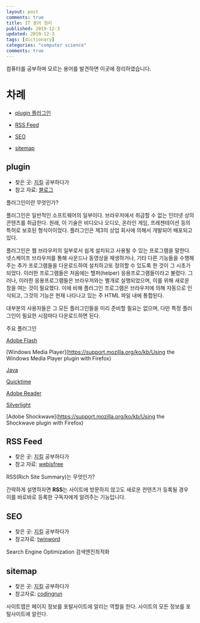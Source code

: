 ```yaml
---
layout: post
comments: true
title: IT 용어 정리
published: 2019-12-3
updated: 2019-12-3
tags: [dictionary]
categories: "computer science"
comments: true
---
```


컴퓨터를 공부하며 모르는 용어를 발견하면 이곳에 정리하였습니다.

# 차례

- [plugin 플러그인](#plugin)

- [RSS Feed](#RSS-Feed)

- [SEO](#SEO)

- [sitemap](#sitemap)



## plugin

- 찾은 곳: [지킬](https://jekyllrb.com/docs/step-by-step/10-deployment/) 공부하다가
- 참고 자료: [블로그](https://m.blog.naver.com/PostView.nhn?blogId=seoeundeok&logNo=20182262283&proxyReferer=https%3A%2F%2Fwww.google.com%2F)

플러그인이란 무엇인가?

플러그인은 일반적인 소프트웨어의 일부이다. 브라우저에서 취급할 수 없는 인터넷 상의 콘텐츠를 취급한다. 원래, 이 기술은 비디오나 오디오, 온라인 게임, 프레젠테이션 등의 특허로 보호된 형식이이었다. 플러그인은 제3의 상업 회사에 의해서 개발되어 배포되고 있다.

플러그인은 웹 브라우저의 일부로서 쉽게 설치되고 사용될 수 있는 프로그램을 말한다. 넷스케이프 브라우저를 통해 사운드나 동영상을 재생하거나, 기타 다른 기능들을 수행해주는 추가 프로그램들을 다운로드하여 설치하고또 정의할 수 있도록 한 것이 그 시초가 되었다. 이러한 프로그램들은 처음에는 헬퍼(helper) 응용프로그램들이라고 불렸다. 그러나, 이러한 응용프로그램들은 브라우저와는 별개로 실행되었으며, 이를 위해 새로운 창을 여는 것이 필요했다. 이에 비해 플러그인 프로그램은 브라우저에 의해 자동으로 인식되고, 그것의 기능은 현재 나타나고 있는 주 HTML 파일 내에 통합된다.

대부분의 사용자들은 그 모든 플러그인들을 미리 준비할 필요는 없으며, 다만 특정 플러그인이 필요한 시점마다 다운로드하면 된다.

주요 플러그인

[Adobe Flash](https://support.mozilla.org/ko/kb/keep-flash-up-to-date-and-troubleshoot-problems)

[Windows Media Player](https://support.mozilla.org/ko/kb/Using the Windows Media Player plugin with Firefox)

[Java](https://support.mozilla.org/ko/kb/use-java-plugin-to-view-interactive-content)

[Quicktime](https://support.mozilla.org/ko/kb/quicktime-plugin-play-audio-and-video)

[Adobe Reader](https://support.mozilla.org/ko/kb/use-adobe-reader-plugin-view-or-download-pdf-files)

[Silverlight](https://support.mozilla.org/ko/kb/use-silverlight-plugin-play-audio-and-video)

[Adobe Shockwave](https://support.mozilla.org/ko/kb/Using the Shockwave plugin with Firefox)



## RSS Feed

- 찾은 곳: [지킬](https://jekyllrb.com/docs/step-by-step/10-deployment/) 공부하다가
- 참고 자료: [webisfree](https://webisfree.com/2014-08-11/rss-feed%EB%9E%80-rss%EC%9D%98-%EC%9E%A5%EC%A0%90-%EB%B0%8F-%EB%B8%94%EB%A1%9C%EA%B7%B8-%EA%B2%80%EC%83%89%EC%97%94%EC%A7%84%EC%97%90-%EB%93%B1%EB%A1%9D%ED%95%98%EA%B8%B0)

RSS(Rich Site Summary)는 무엇인가?

간략하게 설명하자면 **RSS**는 사이트에 방문하지 않고도 새로운 컨텐츠가 등록될 경우 이를 바로바로 등록한 구독자에게 알려주는 기능입니다.



## SEO

- 찾은 곳: [지킬](https://jekyllrb.com/docs/step-by-step/10-deployment/) 공부하다가
- 참고자료: [twinword](https://www.twinword.co.kr/blog/search-engine-optimization-guide/)

Search Engine Optimization 검색엔진최적화



## sitemap

- 찾은 곳: [지킬](https://jekyllrb.com/docs/step-by-step/10-deployment/) 공부하다가
- 참고자료: [codingrun](https://codingrun.com/16)

사이트맵은 페이지 정보를 포털사이트에 알리는 역할을 한다. 사이트의 모든 정보를 포털사이트에 알린다.
